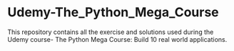 # Udemy-The_Python_Mega_Course
This repository contains all the exercise and solutions used during the Udemy course- The Python Mega Course: Build 10 real world applications.
